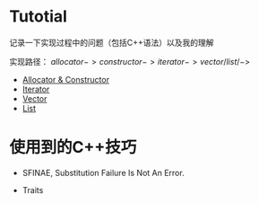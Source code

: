 # Tutotial

记录一下实现过程中的问题（包括C++语法）以及我的理解

实现路径：
$allocator->constructor->iterator->vector/list/->$

* [Allocator & Constructor](./Allocator%26Constructor.md)
* [Iterator](./Iterator.md)
* [Vector](./Vector.md)
* [List](./List.md)

# 使用到的C++技巧

* SFINAE, Substitution Failure Is Not An Error.

* Traits